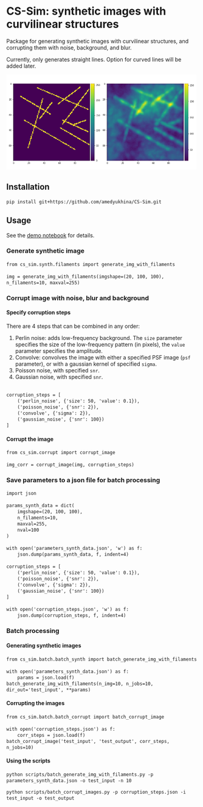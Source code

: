 # CS-Sim: synthetic images with curvilinear structures

Package for generating synthetic images with curvilinear structures, and corrupting them with noise, background, and
blur.

Currently, only generates straight lines. Option for curved lines will be added later.

<img src="img/example.png" width="500">

## Installation

```angular2html
pip install git+https://github.com/amedyukhina/CS-Sim.git
```

## Usage

See the [demo notebook](demo.ipynb) for details.

### Generate synthetic image

```
from cs_sim.synth.filaments import generate_img_with_filaments

img = generate_img_with_filaments(imgshape=(20, 100, 100), n_filaments=10, maxval=255)
```

### Corrupt image with noise, blur and background

#### Specify corruption steps

There are 4 steps that can be combined in any order:

1. Perlin noise: adds low-frequency background. The `size` parameter specifies the size of the low-frequency pattern (in
   pixels), the `value` parameter specifies the amplitude.
2. Convolve: convolves the image with either a specified PSF image (`psf` parameter), or with a gaussian kernel of
   specified `sigma`.
3. Poisson noise, with specified `snr`.
4. Gaussian noise, with specified `snr`.

```

corruption_steps = [
    ('perlin_noise', {'size': 50, 'value': 0.1}),
    ('poisson_noise', {'snr': 2}),
    ('convolve', {'sigma': 2}),
    ('gaussian_noise', {'snr': 100})
]
```

#### Corrupt the image

```angular2html
from cs_sim.corrupt import corrupt_image

img_corr = corrupt_image(img, corruption_steps)
```

### Save parameters to a json file for batch processing

```angular2html
import json

params_synth_data = dict(
    imgshape=(20, 100, 100),
    n_filaments=10,
    maxval=255,
    nval=100
)

with open('parameters_synth_data.json', 'w') as f:
    json.dump(params_synth_data, f, indent=4)

corruption_steps = [
    ('perlin_noise', {'size': 50, 'value': 0.1}),
    ('poisson_noise', {'snr': 2}),
    ('convolve', {'sigma': 2}),
    ('gaussian_noise', {'snr': 100})
]

with open('corruption_steps.json', 'w') as f:
    json.dump(corruption_steps, f, indent=4)
```

### Batch processing

#### Generating synthetic images

```angular2html
from cs_sim.batch.batch_synth import batch_generate_img_with_filaments

with open('parameters_synth_data.json') as f:
    params = json.load(f)
batch_generate_img_with_filaments(n_img=10, n_jobs=10, dir_out='test_input', **params)
```

#### Corrupting the images

```angular2html
from cs_sim.batch.batch_corrupt import batch_corrupt_image

with open('corruption_steps.json') as f:
    corr_steps = json.load(f)
batch_corrupt_image('test_input', 'test_output', corr_steps, n_jobs=10)
```

#### Using the scripts

```angular2html
python scripts/batch_generate_img_with_filaments.py -p parameters_synth_data.json -o test_input -n 10
```

```angular2html
python scripts/batch_corrupt_images.py -p corruption_steps.json -i test_input -o test_output
```